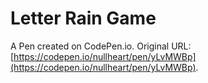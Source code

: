 # Letter Rain Game

A Pen created on CodePen.io. Original URL: [https://codepen.io/nullheart/pen/yLvMWBp](https://codepen.io/nullheart/pen/yLvMWBp).

